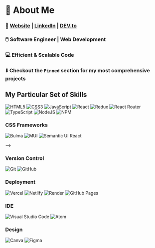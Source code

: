 <!--
**Blujay0/Blujay0** is a ✨ _special_ ✨ repository because its `README.md` (this file) appears on your GitHub profile.

Here are some ideas to get you started:

- 🔭 I’m currently working on ...
- 🌱 I’m currently learning ...
- 👯 I’m looking to collaborate on ...
- 🤔 I’m looking for help with ...
- 💬 Ask me about ...
- 📫 How to reach me: ...
- 😄 Pronouns: ...
- ⚡ Fun fact: ...
-->
# 👋 About Me 

### 📄 <a href="https://jay-lim-dev.netlify.app" target="_blank">Website</a>&nbsp;|&nbsp;<a href="https://www.linkedin.com/in/jay-y-lim/" target="_blank">LinkedIn</a>&nbsp;|&nbsp;<a href="https://dev.to/blujay0" target="_blank">DEV.to</a>
### 🖱️ Software Engineer | Web Development
<!-- #### 💼 Open to new employment opportunities!-->
### 💻 Efficient & Scalable Code
### ⬇️ Checkout the `Pinned` section for my most comprehensive projects

## My Particular Set of Skills
![HTML5](https://img.shields.io/badge/html5-%23E34F26.svg?style=for-the-badge&logo=html5&logoColor=white) ![CSS3](https://img.shields.io/badge/css3-%231572B6.svg?style=for-the-badge&logo=css3&logoColor=white)  ![JavaScript](https://img.shields.io/badge/javascript-%23323330.svg?style=for-the-badge&logo=javascript&logoColor=%23F7DF1E) ![React](https://img.shields.io/badge/react-gray.svg?style=for-the-badge&logo=react&logoColor=%2361DAFB) ![Redux](https://img.shields.io/badge/redux-%23593d88.svg?style=for-the-badge&logo=redux&logoColor=white) ![React Router](https://img.shields.io/badge/React_Router-CA4245?style=for-the-badge&logo=react-router&logoColor=white) <!-- ![Next JS](https://img.shields.io/badge/Next.js-black?style=for-the-badge&logo=next.js&logoColor=white) --> ![TypeScript](https://img.shields.io/static/v1?style=for-the-badge&message=TypeScript&color=3178C6&logo=TypeScript&logoColor=FFFFFF&label=) ![NodeJS](https://img.shields.io/badge/node.js-6DA55F?style=for-the-badge&logo=node.js&logoColor=white) <!-- ![Express.js](https://img.shields.io/badge/express.js-black.svg?style=for-the-badge&logo=express&logoColor=white) --> ![NPM](https://img.shields.io/badge/NPM-%23CB3837.svg?style=for-the-badge&logo=npm&logoColor=white)

### CSS Frameworks
![Bulma](https://img.shields.io/static/v1?style=for-the-badge&message=Bulma&color=005791&logo=Bulma&logoColor=00D1B2&label=) ![MUI](https://img.shields.io/badge/Material%20UI-%230081CB.svg?style=for-the-badge&logo=mui&logoColor=white) ![Semantic UI React](https://img.shields.io/badge/Semantic%20UI-484848.svg?style=for-the-badge&logo=SemanticUIReact&logoColor=white) <!-- ![TailwindCSS](https://img.shields.io/badge/Tailwind_CSS-0b1121?style=for-the-badge&logo=tailwind-css&logoColor=white) -->

<!--
### Database
![SQL](https://img.shields.io/badge/SQL-CC2927?style=for-the-badge&logo=microsoftsqlserver&logoColor=#CC2927) ![SQLite](https://img.shields.io/badge/SQLite-07405E?style=for-the-badge&logo=sqlite&logoColor=white)![MongoDB](https://img.shields.io/badge/MongoDB-4EA94B?style=for-the-badge&logo=mongodb&logoColor=white) ![PostgreSQL](https://img.shields.io/badge/PostgreSQL-316192?style=for-the-badge&logo=postgresql&logoColor=white) <!-- ![MySQL](https://img.shields.io/badge/MySQL-005C84?style=for-the-badge&logo=mysql&logoColor=white) --> <!-- ![GraphQL](https://img.shields.io/static/v1?style=for-the-badge&message=GraphQL&color=E10098&logo=GraphQL&logoColor=FFFFFF&label=) --> 
-->

### Version Control
![Git](https://img.shields.io/badge/git-%23F05033.svg?style=for-the-badge&logo=git&logoColor=white) ![GitHub](https://img.shields.io/badge/github-%23121011.svg?style=for-the-badge&logo=github&logoColor=white)

### Deployment
![Vercel](https://img.shields.io/static/v1?style=for-the-badge&message=Vercel&color=000000&logo=Vercel&logoColor=FFFFFF&label=) ![Netlify](https://img.shields.io/static/v1?style=for-the-badge&message=Netlify&color=0014ed&logo=Netlify&logoColor=00C7B7&label=) ![Render](https://img.shields.io/static/v1?style=for-the-badge&message=Render&color=232a55&logo=Render&logoColor=46E3B7&label=) <!-- ![Firebase](https://img.shields.io/static/v1?style=for-the-badge&message=Firebase&color=f53702&logo=Firebase&logoColor=FFCA28&label=) --> ![GitHub Pages](https://img.shields.io/static/v1?style=for-the-badge&message=GitHub+Pages&color=3a4d43&logo=GitHub+Pages&logoColor=FFFFFF&label=)



### IDE
![Visual Studio Code](https://img.shields.io/badge/Visual%20Studio%20Code-0078d7.svg?style=for-the-badge&logo=visual-studio-code&logoColor=white) ![Atom](https://img.shields.io/badge/Atom-66595C?style=for-the-badge&logo=Atom&logoColor=white)

### Design
![Canva](https://img.shields.io/badge/Canva-021691.svg?&style=for-the-badge&logo=Canva&logoColor=lightblue) ![Figma](https://img.shields.io/badge/Figma-F24E1E?style=for-the-badge&logo=figma&logoColor=white)
